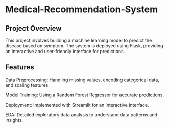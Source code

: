 # Medical-Recommendation-System
## Project Overview
This project involves building a machine learning model to predict the disease based on symptom. The system is deployed using Flask, providing an interactive and user-friendly interface for predictions.
## Features
Data Preprocessing: Handling missing values, encoding categorical data, and scaling features.

Model Training: Using a Random Forest Regressor for accurate predictions.

Deployment: Implemented with Streamlit for an interactive interface.

EDA: Detailed exploratory data analysis to understand data patterns and insights.
